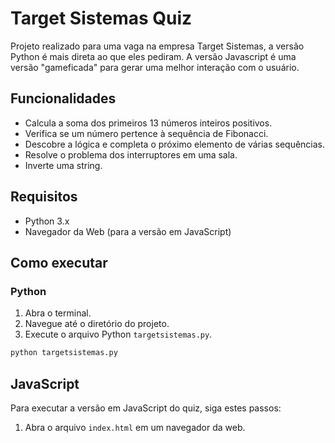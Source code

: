 # Target Sistemas Quiz

Projeto realizado para uma vaga na empresa Target Sistemas, a versão Python é mais direta ao que eles pediram. A versão Javascript é uma versão "gameficada" para gerar uma melhor interação com o usuário.

## Funcionalidades

- Calcula a soma dos primeiros 13 números inteiros positivos.
- Verifica se um número pertence à sequência de Fibonacci.
- Descobre a lógica e completa o próximo elemento de várias sequências.
- Resolve o problema dos interruptores em uma sala.
- Inverte uma string.

## Requisitos

- Python 3.x
- Navegador da Web (para a versão em JavaScript)

## Como executar

### Python

1. Abra o terminal.
2. Navegue até o diretório do projeto.
3. Execute o arquivo Python `targetsistemas.py`.

```bash
python targetsistemas.py
```

## JavaScript

Para executar a versão em JavaScript do quiz, siga estes passos:

1. Abra o arquivo `index.html` em um navegador da web.
